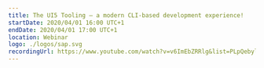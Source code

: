 ```yaml
---
title: The UI5 Tooling — a modern CLI-based development experience!
startDate: 2020/04/01 16:00 UTC+1
endDate: 2020/04/01 17:00 UTC+1
location: Webinar
logo: ./logos/sap.svg
recordingUrl: https://www.youtube.com/watch?v=v6ImEbZRRlg&list=PLpQebylHrdh5XQts8bKoMUKexpun_YPvU&index=2
---
```

